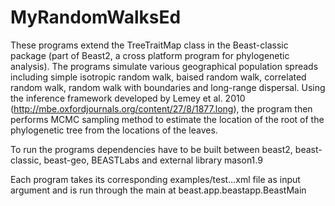 # MyRandomWalksEd
These programs extend the TreeTraitMap class in the Beast-classic package (part of Beast2, a cross platform program for phylogenetic analysis). The programs simulate various geographical population spreads including simple isotropic random walk, baised random walk, correlated random walk, random walk with boundaries and long-range dispersal. Using the inference framework developed by Lemey et al. 2010 (http://mbe.oxfordjournals.org/content/27/8/1877.long), the program then performs MCMC sampling method to estimate the location of the root of the phylogenetic tree from the locations of the leaves.

To run the programs dependencies have to be built between beast2, beast-classic, beast-geo, BEASTLabs and external library mason1.9

Each program takes its corresponding examples/test...xml file as input argument and is run through the main at beast.app.beastapp.BeastMain
